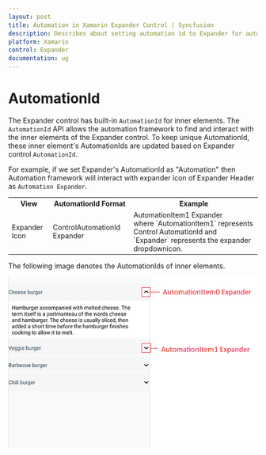 ```yaml
---
layout: post 
title: Automation in Xamarin Expander Control | Syncfusion
description: Describes about setting automation id to Expander for automation framework to find and interact with control inner elements.
platform: Xamarin
control: Expander
documentation: ug
---
```

# AutomationId

The Expander control has built-in `AutomationId` for inner elements. The `AutomationId` API allows the automation framework to find and interact with the inner elements of the Expander control. To keep unique AutomationId, these inner element's AutomationIds are updated based on Expander control `AutomationId`. 

For example, if we set Expander's AutomationId as "Automation" then Automation framework will interact with expander icon of Expander Header  as `Automation Expander`. 

<table>
<tr>
<th align="center" >View</th>
<th align="center" >AutomationId Format</th>
<th align="center" >Example</th>
</tr>

<tr>
<td>Expander Icon</td>
<td>ControlAutomationId Expander</td>
<td>AutomationItem1 Expander<br/>
where `AutomationItem1` represents Control AutomationId and `Expander` represents the expander dropdownicon. 
</td>
</tr>
</table>

The following image denotes the AutomationIds of inner elements.

![Automation id for expander](expander_images/ExpanderAutomationImage.png)
